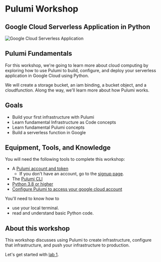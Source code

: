# Pulumi Workshop

## Google Cloud Serverless Application in Python

![Google Cloud Serverless Application](https://www.pulumi.com/templates/serverless-application/gcp/architecture.png?utm_source=GitHub&utm_medium=referral&utm_campaign=workshops)

## Pulumi Fundamentals

For this workshop, we're going to learn more about cloud computing by exploring how to use Pulumi to build, configure, and deploy your serverless application in Google Cloud using Python.

We will create a storage bucket, an iam binding, a bucket object,  and a cloudfunction. Along the way, we'll learn more about how Pulumi works.

## Goals

* Build your first infrastructure with Pulumi
* Learn fundamental Infrastructure as Code concepts
* Learn fundamental Pulumi concepts
* Build a serverless function in Google

## Equipment, Tools, and Knowledge

You will need the following tools to complete this workshop:

* A [Pulumi account and token](https://www.pulumi.com/docs/intro/pulumi-service/accounts/#access-tokens?utm_source=GitHub&utm_medium=referral&utm_campaign=workshops)
  * If you don't have an account, go to the [signup page](https://app.pulumi.com/signup/?utm_source=GitHub&utm_medium=referral&utm_campaign=workshops).
* The [Pulumi CLI](https://www.pulumi.com/docs/get-started/install/?utm_source=GitHub&utm_medium=referral&utm_campaign=workshops)
* [Python 3.8 or higher](https://www.pulumi.com/docs/get-started/gcp/begin/#choose-your-language?utm_source=GitHub&utm_medium=referral&utm_campaign=workshops)
* [Configure Pulumi to access your google cloud account](https://www.pulumi.com/docs/get-started/gcp/begin/#configure-pulumi-to-access-your-google-cloud-account?utm_source=GitHub&utm_medium=referral&utm_campaign=workshops)

You'll need to know how to

* use your local terminal.
* read and understand basic Python code.

## About this workshop

This workshop discusses using Pulumi to create infrastructure, configure that infrastructure, and push your infrastructure to production.

Let's get started with [lab 1](./lab-1/).
